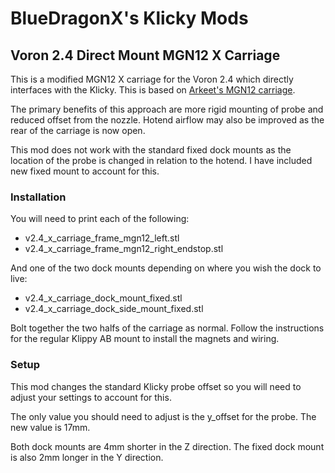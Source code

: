 # BlueDragonX's Klicky Mods

## Voron 2.4 Direct Mount MGN12 X Carriage

This is a modified MGN12 X carriage for the Voron 2.4 which directly interfaces
with the Klicky. This is based on [Arkeet's MGN12 carriage][1].

The primary benefits of this approach are more rigid mounting of probe and
reduced offset from the nozzle. Hotend airflow may also be improved as the rear
of the carriage is now open.

This mod does not work with the standard fixed dock mounts as the location of
the probe is changed in relation to the hotend. I have included new fixed mount
to account for this.

### Installation

You will need to print each of the following:

- v2.4_x_carriage_frame_mgn12_left.stl
- v2.4_x_carriage_frame_mgn12_right_endstop.stl

And one of the two dock mounts depending on where you wish the dock to live:

- v2.4_x_carriage_dock_mount_fixed.stl
- v2.4_x_carriage_dock_side_mount_fixed.stl

Bolt together the two halfs of the carriage as normal. Follow the instructions
for the regular Klippy AB mount to install the magnets and wiring.

### Setup

This mod changes the standard Klicky probe offset so you will need to adjust your settings to account for this.

The only value you should need to adjust is the y_offset for the probe. The new value is 17mm.

Both dock mounts are 4mm shorter in the Z direction. The fixed dock mount is also 2mm longer in the Y direction.


[1]: https://github.com/VoronDesign/VoronUsers/tree/master/printer_mods/arkeet/mgn12 "Arkeet's MGN12 Carriage"

